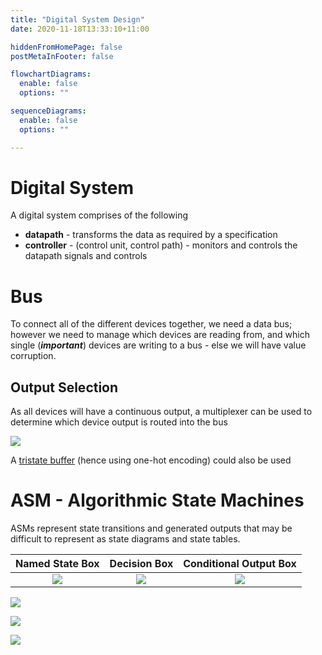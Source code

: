 ```yaml
---
title: "Digital System Design"
date: 2020-11-18T13:33:10+11:00

hiddenFromHomePage: false
postMetaInFooter: false

flowchartDiagrams:
  enable: false
  options: ""

sequenceDiagrams: 
  enable: false
  options: ""

---
```


# Digital System

A digital system comprises of the following

* **datapath** - transforms the data as required by a specification
* **controller** - (control unit, control path) - monitors and controls the datapath signals and controls

# Bus

To connect all of the different devices together, we need a data bus; however we need to manage which devices are reading from, and which single (***important***) devices are writing to a bus - else we will have value corruption.

## Output Selection

As all devices will have a continuous output, a multiplexer can be used to determine which device output is routed into the bus

![](2020-11-18-14-39-19.png)

A [tristate buffer](../three-state-tristate-buffer) (hence using one-hot encoding) could also be used

# ASM - Algorithmic State Machines

ASMs represent state transitions and generated outputs that may be difficult to represent as state diagrams and state tables.

|Named State Box|Decision Box|Conditional Output Box|
|:---:|:---:|:---:|
|![](2020-11-18-14-42-31.png)|![](2020-11-18-14-42-51.png)|![](2020-11-18-14-42-58.png)|

![](Snipaste_2020-11-09_01-50-07.png)  

![](Snipaste_2020-11-09_01-50-10.png)  

![](Snipaste_2020-11-09_01-53-48.png)  

